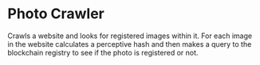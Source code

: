 # Photo Crawler

Crawls a website and looks for registered images within it. For each image in the website calculates a perceptive hash and then makes a query to the blockchain registry to see if the photo is registered or not.
